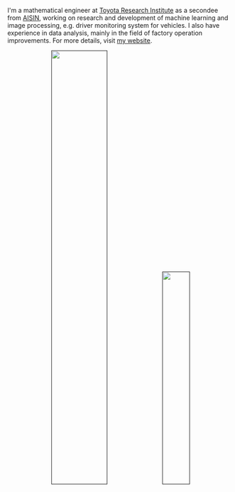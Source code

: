 I'm a mathematical engineer at [Toyota Research Institute](https://www.tri.global/) as a secondee from [AISIN](https://www.aisin.com/en/),
working on research and development of machine learning and image processing, e.g. driver monitoring system for vehicles.
I also have experience in data analysis, mainly in the field of factory operation improvements.
For more details, visit [my website](https://tiskw.github.io/about_en.html).

<p align="center">
  <a href=""><img width="50%" src="https://github-readme-stats.vercel.app/api?username=tiskw&show_icons=true&hide=issues,contribs&count_private=true&hide_border=True&bg_color=0000&text_color=777" /></a>
  <a href=""><img width="35%" src="https://github-readme-stats.vercel.app/api/top-langs/?username=tiskw&hide_border=True&langs_count=4&exclude_repo=tiskw.github.io&layout=compact&bg_color=0000&text_color=777" /></a>
</p>
